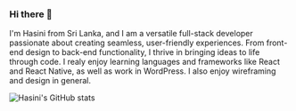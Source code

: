 ### Hi there 👋

I'm Hasini from Sri Lanka, and I am a versatile full-stack developer passionate about creating seamless, user-friendly experiences. From front-end design to back-end functionality, I thrive in bringing ideas to life through code. I realy enjoy learning languages and frameworks like React and React Native, as well as work in WordPress. I also enjoy wireframing and design in general.

![Hasini's GitHub stats](https://github-readme-stats.vercel.app/api?username=hasinijeewanthi&theme=prussian_icons=true)

